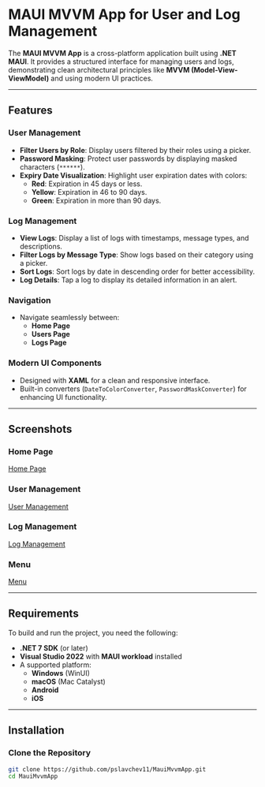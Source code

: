 # MAUI MVVM App for User and Log Management

The **MAUI MVVM App** is a cross-platform application built using **.NET MAUI**. It provides a structured interface for managing users and logs, demonstrating clean architectural principles like **MVVM (Model-View-ViewModel)** and using modern UI practices.

---

## Features

### **User Management**
- **Filter Users by Role**: Display users filtered by their roles using a picker.
- **Password Masking**: Protect user passwords by displaying masked characters (`******`).
- **Expiry Date Visualization**: Highlight user expiration dates with colors:
  - **Red**: Expiration in 45 days or less.
  - **Yellow**: Expiration in 46 to 90 days.
  - **Green**: Expiration in more than 90 days.

### **Log Management**
- **View Logs**: Display a list of logs with timestamps, message types, and descriptions.
- **Filter Logs by Message Type**: Show logs based on their category using a picker.
- **Sort Logs**: Sort logs by date in descending order for better accessibility.
- **Log Details**: Tap a log to display its detailed information in an alert.

### **Navigation**
- Navigate seamlessly between:
  - **Home Page**
  - **Users Page**
  - **Logs Page**

### **Modern UI Components**
- Designed with **XAML** for a clean and responsive interface.
- Built-in converters (`DateToColorConverter`, `PasswordMaskConverter`) for enhancing UI functionality.

---

## Screenshots

### **Home Page**
[Home Page](https://scontent.xx.fbcdn.net/v/t1.15752-9/462566722_1346077263069294_6566579742989349258_n.png?stp=dst-png_s720x720&_nc_cat=108&ccb=1-7&_nc_sid=0024fc&_nc_ohc=Sb_R50FLBHoQ7kNvgEPhBIv&_nc_ad=z-m&_nc_cid=0&_nc_zt=23&_nc_ht=scontent.xx&oh=03_Q7cD1QHBDV_LQf2mimSaqGjO-DpSpoXlQ8ifpMQvhm6TJr1H5Q&oe=677A9886)

### **User Management**
[User Management](https://scontent.xx.fbcdn.net/v/t1.15752-9/462583338_900185808530989_7029370913156324664_n.png?stp=dst-png_s720x720&_nc_cat=102&ccb=1-7&_nc_sid=0024fc&_nc_ohc=fSIp8TH_V6cQ7kNvgHNbiw_&_nc_ad=z-m&_nc_cid=0&_nc_zt=23&_nc_ht=scontent.xx&oh=03_Q7cD1QG2gNPVZ7TaQUkXBd3SBdEEMBHV03VQ42qu75T5eLj1aQ&oe=677A951E)

### **Log Management**
[Log Management](https://scontent.xx.fbcdn.net/v/t1.15752-9/462583292_1641009100127260_8161928227288608666_n.png?stp=dst-png_s720x720&_nc_cat=104&ccb=1-7&_nc_sid=0024fc&_nc_ohc=xF1DQB_modoQ7kNvgGMp_xv&_nc_ad=z-m&_nc_cid=0&_nc_zt=23&_nc_ht=scontent.xx&oh=03_Q7cD1QFo_P9BqSNUiPqPjfzGiTOslsC53A7HC_-t9Flwxz_mDA&oe=677A9006)

### **Menu**
[Menu](https://scontent.xx.fbcdn.net/v/t1.15752-9/462545426_905879124609664_8857746956580358279_n.png?_nc_cat=101&ccb=1-7&_nc_sid=0024fc&_nc_ohc=avRr50JhedIQ7kNvgFgjPAA&_nc_ad=z-m&_nc_cid=0&_nc_zt=23&_nc_ht=scontent.xx&oh=03_Q7cD1QEpF4dOF_KYZTLd0m2QyhhUqNeAs23HoFNhxBRePKOmfg&oe=677A9866)

---

## Requirements

To build and run the project, you need the following:

- **.NET 7 SDK** (or later)
- **Visual Studio 2022** with **MAUI workload** installed
- A supported platform:
  - **Windows** (WinUI)
  - **macOS** (Mac Catalyst)
  - **Android**
  - **iOS**

---

## Installation

### Clone the Repository
```bash
git clone https://github.com/pslavchev11/MauiMvvmApp.git
cd MauiMvvmApp
